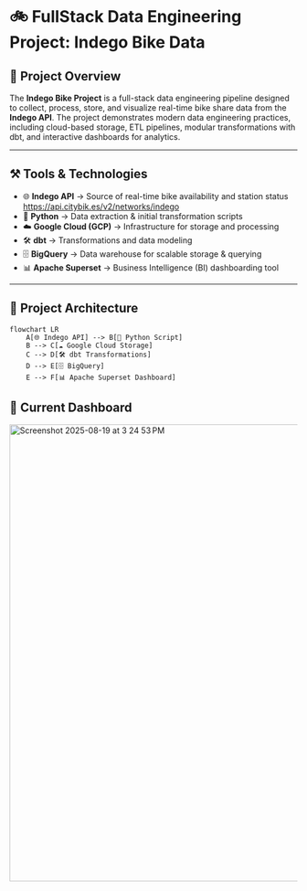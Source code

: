 # 🚲 FullStack Data Engineering Project: Indego Bike Data  

## 📌 Project Overview  
The **Indego Bike Project** is a full-stack data engineering pipeline designed to collect, process, store, and visualize real-time bike share data from the **Indego API**. The project demonstrates modern data engineering practices, including cloud-based storage, ETL pipelines, modular transformations with dbt, and interactive dashboards for analytics.  

---

## ⚒️ Tools & Technologies  

- 🌐 **Indego API** → Source of real-time bike availability and station status  https://api.citybik.es/v2/networks/indego
- 🐍 **Python** → Data extraction & initial transformation scripts  
- ☁️ **Google Cloud (GCP)** → Infrastructure for storage and processing  
- 🛠️ **dbt** → Transformations and data modeling  
- 🗄️ **BigQuery** → Data warehouse for scalable storage & querying  
- 📊 **Apache Superset** → Business Intelligence (BI) dashboarding tool  

---

## 📂 Project Architecture  

```mermaid
flowchart LR
    A[🌐 Indego API] --> B[🐍 Python Script]
    B --> C[☁️ Google Cloud Storage]
    C --> D[🛠️ dbt Transformations]
    D --> E[🗄️ BigQuery]
    E --> F[📊 Apache Superset Dashboard]
```

## 📂 Current Dashboard
<img width="1709" height="800" alt="Screenshot 2025-08-19 at 3 24 53 PM" src="https://github.com/user-attachments/assets/56a7d757-e4d9-4f2a-b952-414e1d42e1db" />
